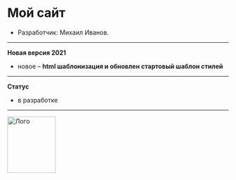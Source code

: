 # Мой сайт 


* Разработчик: Михаил Иванов.

---

**Новая версия 2021**

- новое – **html шаблонизация и обновлен стартовый шаблон стилей** 




---

**Статус**

- в разработке

---

<a href="https://mikeivanov.ru/">
<img align="left" width="110" height="128" alt="Лого" src="https://mikeiv.github.io/portfolio/img/my-logo.svg">
</a>